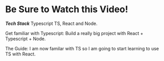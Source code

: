 # Be Sure to Watch this Video!

***Tech Stack***
Typescript TS, React and Node.

Get familiar with Typescript:
Build a really big project with React + Typescript + Node.

The Guide:
I am now familar with TS so I am going to start learning to use TS with React.